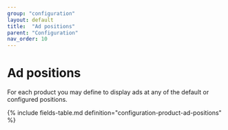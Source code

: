 ```yaml
---
group: "configuration"
layout: default
title:  "Ad positions"
parent: "Configuration"
nav_order: 10
---
```


# Ad positions

For each product you may define to display ads at any of the default or configured positions.

{% include fields-table.md definition="configuration-product-ad-positions" %}
